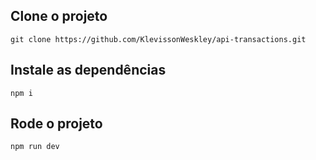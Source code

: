 ## Clone o projeto

``git clone https://github.com/KlevissonWeskley/api-transactions.git``

## Instale as dependências

``npm i``

## Rode o projeto

``npm run dev``
